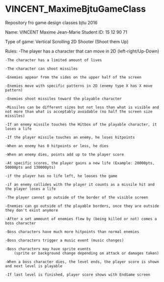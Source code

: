 # VINCENT_MaximeBjtuGameClass
Repository fro game design classes bjtu 2016

Name: VINCENT Maxime Jean-Marie
Student ID: 15 12 90 71

Type of game: Vertical Scrolling 2D Shooter (Shoot them Up)

Rules:
	-The player has a character that can move in 2D (left-right/Up-Down)
	
	-The character has a limited amount of lives
	
	-The character can shoot missiles
	
	-Enemies appear from the sides on the upper half of the screen
		
	-Enemies move with specific patterns in 2D (enemy type X has X move pattern)
	
	-Enemies shoot missiles toward the playable character
	
	-Missiles can be different sizes but not less than what is visible and not more than what is acceptably avoidable (no half the screen size missiles)
	
	-If an enemy missile touches the Hitbox of the playable character, it loses a life
	
	-If the player missile touches an enemy, he loses hitpoints
	
	-When an enemy has 0 hitpoints or less, he dies
	
	-When an enemy dies, points add up to the player score
	
	-At specific scores, the player gains a new life (Example: 20000pts, 50000pts and 130000pts)
	
	-if the player has no life left, he looses the game
	
	-if an enemy collides with the player it counts as a missile hit and the player loses a life
	
	-The player cannot go outside of the border of the visible screen
	
	-Enemies can go outside of the playable borders, once they are outside they don't exist anymore
	
	-After a set ammount of enemies flew by (being killed or not) comes a boss character
	
	-Boss characters have much more hitpoints than normal enemies
	
	-Boss characters trigger a music event (music changes)
		
	-Boss characters may have sprite events
	 	(sprite or background change depending on attack or damages taken)
	
	-When a boss character dies, the level ends, the player score is shown and next level is playable
	
	-If last level is finished, player score shows with EndGame screen
	
